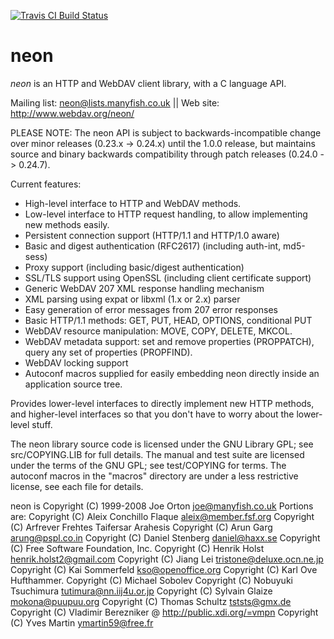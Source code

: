 
[![Travis CI Build Status](https://travis-ci.org/notroj/neon.svg?branch=master)](https://travis-ci.org/notroj/neon)

# neon

_neon_ is an HTTP and WebDAV client library, with a C language API.

Mailing list: neon@lists.manyfish.co.uk || Web site: http://www.webdav.org/neon/

PLEASE NOTE: The neon API is subject to backwards-incompatible change
over minor releases (0.23.x -> 0.24.x) until the 1.0.0 release, but
maintains source and binary backwards compatibility through patch
releases (0.24.0 -> 0.24.7).

Current features:

 - High-level interface to HTTP and WebDAV methods.
 - Low-level interface to HTTP request handling, to allow implementing
   new methods easily.
 - Persistent connection support (HTTP/1.1 and HTTP/1.0 aware)
 - Basic and digest authentication (RFC2617) (including auth-int, md5-sess)
 - Proxy support (including basic/digest authentication)
 - SSL/TLS support using OpenSSL (including client certificate support)
 - Generic WebDAV 207 XML response handling mechanism
 - XML parsing using expat or libxml (1.x or 2.x) parser
 - Easy generation of error messages from 207 error responses
 - Basic HTTP/1.1 methods: GET, PUT, HEAD, OPTIONS, conditional PUT
 - WebDAV resource manipulation: MOVE, COPY, DELETE, MKCOL.
 - WebDAV metadata support: set and remove properties (PROPPATCH), query
   any set of properties (PROPFIND).
 - WebDAV locking support
 - Autoconf macros supplied for easily embedding neon directly inside 
   an application source tree.

Provides lower-level interfaces to directly implement new HTTP
methods, and higher-level interfaces so that you don't have to worry
about the lower-level stuff.

The neon library source code is licensed under the GNU Library GPL;
see src/COPYING.LIB for full details.  The manual and test suite are
licensed under the terms of the GNU GPL; see test/COPYING for terms.
The autoconf macros in the "macros" directory are under a less
restrictive license, see each file for details.

neon is Copyright (C) 1999-2008 Joe Orton <joe@manyfish.co.uk>
Portions are:
Copyright (C) Aleix Conchillo Flaque <aleix@member.fsf.org>
Copyright (C) Arfrever Frehtes Taifersar Arahesis
Copyright (C) Arun Garg <arung@pspl.co.in>
Copyright (C) Daniel Stenberg <daniel@haxx.se>
Copyright (C) Free Software Foundation, Inc.
Copyright (C) Henrik Holst <henrik.holst2@gmail.com>
Copyright (C) Jiang Lei <tristone@deluxe.ocn.ne.jp>
Copyright (C) Kai Sommerfeld <kso@openoffice.org>
Copyright (C) Karl Ove Hufthammer.
Copyright (C) Michael Sobolev
Copyright (C) Nobuyuki Tsuchimura <tutimura@nn.iij4u.or.jp>
Copyright (C) Sylvain Glaize <mokona@puupuu.org>
Copyright (C) Thomas Schultz <tststs@gmx.de>
Copyright (C) Vladimir Berezniker @ http://public.xdi.org/=vmpn
Copyright (C) Yves Martin  <ymartin59@free.fr>
